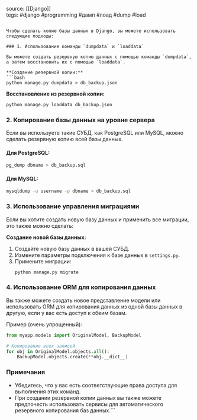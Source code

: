source: [[Django]]  
tegs: #django #programming #дамп #лоад #dump #load


```

Чтобы сделать копию базы данных в Django, вы можете использовать следующие подходы:

### 1. Использование команды `dumpdata` и `loaddata`

Вы можете создать резервную копию данных с помощью команды `dumpdata`, а затем восстановить их с помощью `loaddata`.

**Создание резервной копии:**
```bash
python manage.py dumpdata > db_backup.json
```

**Восстановление из резервной копии:**
```bash
python manage.py loaddata db_backup.json
```

### 2. Копирование базы данных на уровне сервера

Если вы используете такие СУБД, как PostgreSQL или MySQL, можно сделать резервную копию всей базы данных.

#### Для PostgreSQL:
```bash
pg_dump dbname > db_backup.sql
```

#### Для MySQL:
```bash
mysqldump -u username -p dbname > db_backup.sql
```

### 3. Использование управления миграциями

Если вы хотите создать новую базу данных и применить все миграции, это также можно сделать:

**Создание новой базы данных:**
1. Создайте новую базу данных в вашей СУБД.
2. Измените параметры подключения к базе данных в `settings.py`.
3. Примените миграции:
   ```bash
   python manage.py migrate
   ```

### 4. Использование ORM для копирования данных

Вы также можете создать новое представление модели или использовать ORM для копирования данных из одной базы данных в другую, если у вас есть доступ к обеим базам.

Пример (очень упрощенный):

```python
from myapp.models import OriginalModel, BackupModel

# Копирование всех записей
for obj in OriginalModel.objects.all():
    BackupModel.objects.create(**obj.__dict__)
```

### Примечания
- Убедитесь, что у вас есть соответствующие права доступа для выполнения этих команд.
- При создании резервной копии данных вы также можете предпочесть использовать сервисы для автоматического резервного копирования баз данных.```
